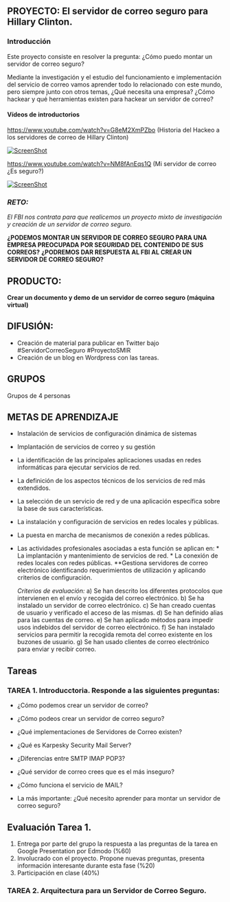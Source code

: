 ## PROYECTO: El servidor de correo seguro para Hillary Clinton.


### Introducción
Este proyecto consiste en resolver la pregunta: ¿Cómo puedo montar un servidor de correo seguro?

Mediante la investigación y el estudio del funcionamiento e implementación del servicio de correo vamos aprender todo lo relacionado con este mundo, pero siempre junto con otros temas,  ¿Qué necesita una empresa? ¿Cómo hackear y qué herramientas existen para hackear un servidor de correo?


#### Vídeos de introductorios

https://www.youtube.com/watch?v=G8eM2XmPZbo (Historia del Hackeo a los servidores de correo de Hillary Clinton)

[![ScreenShot](https://i.ytimg.com/vi/G8eM2XmPZbo/hqdefault.jpg?sqp=-oaymwEZCNACELwBSFXyq4qpAwsIARUAAIhCGAFwAQ==&rs=AOn4CLCq9qB1JBWnj6D8FOIcDZdfyG-dAg)](https://www.youtube.com/watch?v=G8eM2XmPZbo)

https://www.youtube.com/watch?v=NM8fAnEqs1Q (Mi servidor de correo ¿Es seguro?)

[![ScreenShot](https://i.ytimg.com/vi/NM8fAnEqs1Q/hqdefault.jpg?sqp=-oaymwEZCNACELwBSFXyq4qpAwsIARUAAIhCGAFwAQ==&rs=AOn4CLCKcMSmrYNJnnNCObEb58qNLEXOiA)](https://www.youtube.com/watch?v=NM8fAnEqs1Q)

### *RETO:*
*El FBI nos contrata para que realicemos un proyecto mixto de investigación y creación de un servidor de correo seguro.*

**¿PODEMOS MONTAR UN SERVIDOR DE CORREO SEGURO PARA UNA EMPRESA PREOCUPADA POR SEGURIDAD DEL CONTENIDO DE SUS CORREOS?**
**¿PODREMOS DAR RESPUESTA AL FBI AL CREAR UN SERVIDOR DE CORREO SEGURO?**

## PRODUCTO:
 **Crear un documento y demo de un servidor de correo seguro (máquina virtual)**
 
## DIFUSIÓN:
 * Creación de material para publicar en Twitter bajo #ServidorCorreoSeguro #ProyectoSMIR
 * Creación de un blog en Wordpress con las tareas.

## GRUPOS
   Grupos de 4 personas
   
## METAS DE APRENDIZAJE
  * Instalación de servicios de configuración dinámica de sistemas
   * Implantación de servicios de correo y su gestión
   
  * La identificación de las principales aplicaciones usadas en redes informáticas para ejecutar servicios de red.
  * La definición de los aspectos técnicos de los servicios de red más extendidos.
  * La selección de un servicio de red y de una aplicación específica sobre la base de sus características.
  * La instalación y configuración de servicios en redes locales y públicas.
  * La puesta en marcha de mecanismos de conexión a redes públicas.
  * Las actividades profesionales asociadas a esta función se aplican en:
         * La implantación y mantenimiento de servicios de red.
         * La conexión de redes locales con redes públicas.
  **Gestiona servidores de correo electrónico identificando requerimientos de utilización y aplicando criterios
    de configuración. 
    
    *Criterios de evaluación:*
      a) Se han descrito los diferentes protocolos que
      intervienen en el envío y recogida del correo electrónico.
      b) Se ha instalado un servidor de correo electrónico.
      c) Se han creado cuentas de usuario y verificado el
      acceso de las mismas.
      d) Se han definido alias para las cuentas de correo.
      e) Se han aplicado métodos para impedir usos indebidos del servidor de correo electrónico.
      f) Se han instalado servicios para permitir la recogida remota del correo existente en los buzones de usuario.
      g) Se han usado clientes de correo electrónico para
      enviar y recibir correo.
  
## Tareas
### TAREA 1. Introducctoria. Responde a las siguientes preguntas:

  * ¿Cómo podemos crear un servidor de correo?
  * ¿Cómo podeos crear un servidor de correo seguro?
  * ¿Qué implementaciones de Servidores de Correo existen?
  * ¿Qué es Karpesky Security Mail Server?
  * ¿Diferencias entre SMTP IMAP POP3?
  * ¿Qué servidor de correo crees que es el más inseguro?
  * ¿Cómo funciona el servicio de MAIL?
  
  * La más importante: ¿Qué necesito aprender para montar un servidor de correo seguro?
  
## Evaluación Tarea 1. 
  1. Entrega por parte del grupo la respuesta a las preguntas de la tarea en Google Presentation por Edmodo (%60)
  2. Involucrado con el proyecto. Propone nuevas preguntas, presenta información interesante durante esta fase (%20)
  3. Participación en clase (40%)
  
### TAREA 2. Arquitectura para un Servidor de Correo Seguro.
